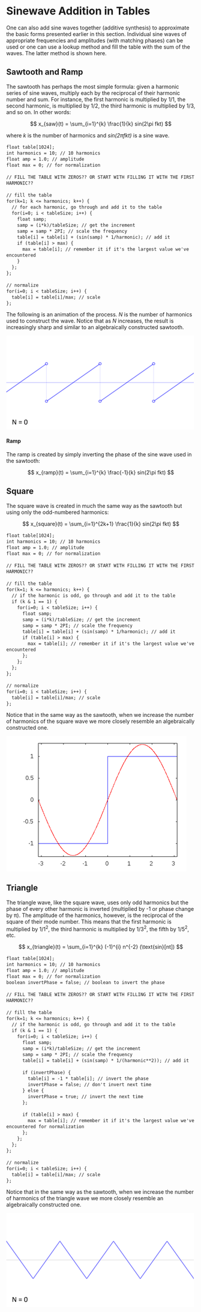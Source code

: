 # Sinewave Addition in Tables

One can also add sine waves together (additive synthesis) to approximate the basic forms presented earlier in this section. Individual sine waves of appropriate frequencies and amplitudes (with matching phases) can be used or one can use a lookup method and fill the table with the sum of the waves. The latter method is shown here.

## Sawtooth and Ramp

The sawtooth has perhaps the most simple formula: given a harmonic series of sine waves, multiply each by the reciprocal of their harmonic number and sum. For instance, the first harmonic is multiplied by 1/1, the second harmonic, is multiplied by 1/2, the third harmonic is multiplied by 1/3, and so on. In other words:

$$
  x_{saw}(t) = \sum_{i=1}^{k} \frac{1}{k} sin(2\pi fkt)
$$

where _k_ is the number of harmonics and _sin(2πfkt)_ is a sine wave.

```
float table[1024];
int harmonics = 10; // 10 harmonics
float amp = 1.0; // amplitude
float max = 0; // for normalization

// FILL THE TABLE WITH ZEROS?? OR START WITH FILLING IT WITH THE FIRST HARMONIC??

// fill the table
for(k=1; k <= harmonics; k++) {
  // for each harmonic, go through and add it to the table
  for(i=0; i < tableSize; i++) {
    float samp;
    samp = (i*k)/tableSize; // get the increment
    samp = samp * 2PI; // scale the frequency
    table[i] = table[i] + (sin(samp) * 1/harmonic); // add it
    if (table[i] > max) {
      max = table[i]; // remember it if it's the largest value we've encountered
    }
  };
};

// normalize
for(i=0; i < tableSize; i++) {
  table[i] = table[i]/max; // scale
};

```

The following is an animation of the process. _N_ is the number of harmonics used to construct the wave. Notice that as _N_ increases, the result is increasingly sharp and similar to an algebraically constructed sawtooth.

![Sawtooth Animation](/ucsdResources/oscillators/images/sineAdditive/Synthesis_sawtooth.gif)

#### Ramp
The ramp is created by simply inverting the phase of the sine wave used in the sawtooth:

$$
  x_{ramp}(t) = \sum_{i=1}^{k} \frac{-1}{k} sin(2\pi fkt)
$$

## Square

The square wave is created in much the same way as the sawtooth but using only the odd-numbered harmonics:

$$
  x_{square}(t) = \sum_{i=1}^{2k+1} \frac{1}{k} sin(2\pi fkt)
$$

```
float table[1024];
int harmonics = 10; // 10 harmonics
float amp = 1.0; // amplitude
float max = 0; // for normalization

// FILL THE TABLE WITH ZEROS?? OR START WITH FILLING IT WITH THE FIRST HARMONIC??

// fill the table
for(k=1; k <= harmonics; k++) {
  // if the harmonic is odd, go through and add it to the table
  if (k & 1 == 1) {
    for(i=0; i < tableSize; i++) {
      float samp;
      samp = (i*k)/tableSize; // get the increment
      samp = samp * 2PI; // scale the frequency
      table[i] = table[i] + (sin(samp) * 1/harmonic); // add it
      if (table[i] > max) {
        max = table[i]; // remember it if it's the largest value we've encountered
      };
    };
  };
};

// normalize
for(i=0; i < tableSize; i++) {
  table[i] = table[i]/max; // scale
};

```

Notice that in the same way as the sawtooth, when we increase the number of harmonics of the square wave we more closely resemble an algebraically constructed one.

![Square Wave](/ucsdResources/oscillators/images/sineAdditive/Fourier_series_for_square_wave.gif)

## Triangle

The triangle wave, like the square wave, uses only odd harmonics but the phase of every other harmonic is inverted (multiplied by -1 or phase change by π). The amplitude of the harmonics, however, is the reciprocal of the square of their mode number. This means that the first harmonic is multiplied by 1/1<sup>2</sup>, the third harmonic is multiplied by 1/3<sup>2</sup>, the fifth by 1/5<sup>2</sup>, etc.

$$
  x_{triangle}(t) = \sum_{i=1}^{k} (-1)^{i} n^{-2} (\text{sin}[nt])
$$

```
float table[1024];
int harmonics = 10; // 10 harmonics
float amp = 1.0; // amplitude
float max = 0; // for normalization
boolean invertPhase = false; // boolean to invert the phase

// FILL THE TABLE WITH ZEROS?? OR START WITH FILLING IT WITH THE FIRST HARMONIC??

// fill the table
for(k=1; k <= harmonics; k++) {
  // if the harmonic is odd, go through and add it to the table
  if (k & 1 == 1) {
    for(i=0; i < tableSize; i++) {
      float samp;
      samp = (i*k)/tableSize; // get the increment
      samp = samp * 2PI; // scale the frequency
      table[i] = table[i] + (sin(samp) * 1/(harmonic**2)); // add it

      if (invertPhase) {
        table[i] = -1 * table[i]; // invert the phase
        invertPhase = false; // don't invert next time
      } else {
        invertPhase = true; // invert the next time
      };

      if (table[i] > max) {
        max = table[i]; // remember it if it's the largest value we've encountered for normalization
      };
    };
  };
};

// normalize
for(i=0; i < tableSize; i++) {
  table[i] = table[i]/max; // scale
};

```

Notice that in the same way as the sawtooth, when we increase the number of harmonics of the triangle wave we more closely resemble an algebraically constructed one.

![Square Wave](/ucsdResources/oscillators/images/sineAdditive/Synthesis_triangle.gif)
